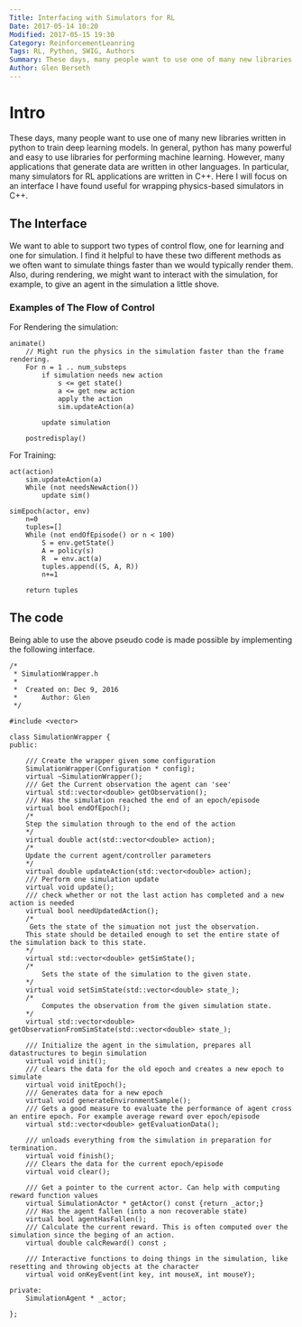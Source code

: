 ```yaml
---
Title: Interfacing with Simulators for RL
Date: 2017-05-14 10:20
Modified: 2017-05-15 19:30
Category: ReinforcementLeanring
Tags: RL, Python, SWIG, Authors
Summary: These days, many people want to use one of many new libraries written in python to train deep learning models. In general, python has many powerful and easy to use libraries for performing machine learning. However, many applications that generate data are written in other languages. In particular, many simulators for RL applications are written in C++. Here I will focus on an interface I have found useful for wrapping physics-based simulators in C++.
Author: Glen Berseth
---
```


# Intro

These days, many people want to use one of many new libraries written in python to train deep learning models. In general, python has many powerful and easy to use libraries for performing machine learning. However, many applications that generate data are written in other languages. In particular, many simulators for RL applications are written in C++. Here I will focus on an interface I have found useful for wrapping physics-based simulators in C++.

## The Interface

We want to able to support two types of control flow,
one for learning and one for simulation.
I find it helpful to have these two different methods as we often want to simulate things faster than we would typically render them.
Also, during rendering, we might want to interact with the simulation, for example, to give an agent in the simulation a little shove.

### Examples of The Flow of Control

For Rendering the simulation:
```
animate()
    // Might run the physics in the simulation faster than the frame rendering.
    For n = 1 .. num_substeps
        if simulation needs new action
            s <= get state()
            a <= get new action
            apply the action
            sim.updateAction(a)
    
        update simulation

    postredisplay()
```


For Training:
```
act(action)
    sim.updateAction(a)
    While (not needsNewAction())
        update sim()

simEpoch(actor, env)
    n=0
    tuples=[]
    While (not endOfEpisode() or n < 100)
        S = env.getState()
        A = policy(s)
        R  = env.act(a)
        tuples.append((S, A, R))
        n+=1

    return tuples
```

## The code

Being able to use the above pseudo code is made possible by implementing the following interface.

```
/*
 * SimulationWrapper.h
 *
 *  Created on: Dec 9, 2016
 *      Author: Glen
 */

#include <vector>

class SimulationWrapper {
public:

    /// Create the wrapper given some configuration
	SimulationWrapper(Configuration * config);
	virtual ~SimulationWrapper();
    /// Get the Current observation the agent can 'see'
	virtual std::vector<double> getObservation();
    /// Has the simulation reached the end of an epoch/episode
	virtual bool endOfEpoch();
    /*
    Step the simulation through to the end of the action
    */
	virtual double act(std::vector<double> action);
    /*
    Update the current agent/controller parameters
    */
	virtual double updateAction(std::vector<double> action);
	/// Perform one simulation update
	virtual void update();
	/// check whether or not the last action has completed and a new action is needed
	virtual bool needUpdatedAction();
    /*
     Gets the state of the simuation not just the observation.
    This state should be detailed enough to set the entire state of the simulation back to this state.
    */
	virtual std::vector<double> getSimState();
    /*
        Sets the state of the simulation to the given state.
    */
	virtual void setSimState(std::vector<double> state_);
    /*
        Computes the observation from the given simulation state.
    */
	virtual std::vector<double> getObservationFromSimState(std::vector<double> state_);

    /// Initialize the agent in the simulation, prepares all datastructures to begin simulation
	virtual void init();
    /// clears the data for the old epoch and creates a new epoch to simulate
	virtual void initEpoch();
    /// Generates data for a new epoch
	virtual void generateEnvironmentSample();
    /// Gets a good measure to evaluate the performance of agent cross an entire epoch. For example average reward over epoch/episode
	virtual std::vector<double> getEvaluationData();

    /// unloads everything from the simulation in preparation for termination.
	virtual void finish();
    /// Clears the data for the current epoch/episode
	virtual void clear();

    /// Get a pointer to the current actor. Can help with computing reward function values
	virtual SimulationActor * getActor() const {return _actor;}
	/// Has the agent fallen (into a non recoverable state)
	virtual bool agentHasFallen();
    /// Calculate the current reward. This is often computed over the simulation since the beging of an action.
	virtual double calcReward() const ;

	/// Interactive functions to doing things in the simulation, like resetting and throwing objects at the character
	virtual void onKeyEvent(int key, int mouseX, int mouseY);

private:
	SimulationAgent * _actor;

};


```


